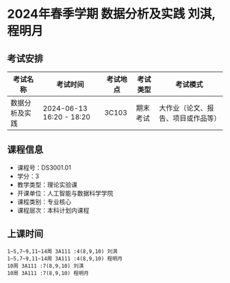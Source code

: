 # 2024年春季学期 数据分析及实践 刘淇, 程明月




## 考试安排

| 考试名称 | 考试时间 | 考试地点 | 考试类型 | 考试模式 |
| -------- | -------- | -------- | -------- | -------- |
| 数据分析及实践 | 2024-06-13 16:20 - 18:20 | 3C103 | 期末考试 | 大作业（论文、报告、项目或作品等） |





## 课程信息

- 课程号：DS3001.01
- 学分：3
- 教学类型：理论实验课
- 开课单位：人工智能与数据科学学院
- 课程类别：专业核心
- 课程层次：本科计划内课程

## 上课时间

```
1~5,7~9,11~14周 3A111 :4(8,9,10) 刘淇
1~5,7~9,11~14周 3A111 :4(8,9,10) 程明月
10周 3A111 :7(8,9,10) 刘淇
10周 3A111 :7(8,9,10) 程明月
```


